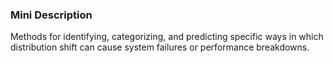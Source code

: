 ### Mini Description

Methods for identifying, categorizing, and predicting specific ways in which distribution shift can cause system failures or performance breakdowns.
